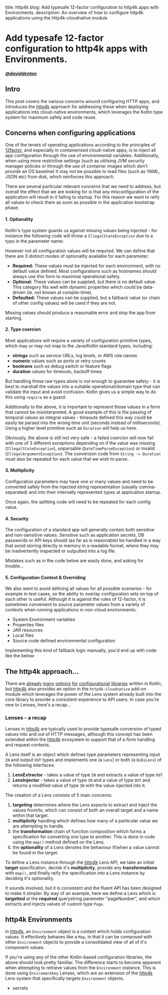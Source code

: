 title: http4k blog: Add typesafe 12-factor configuration to http4k apps with Environments.
description: An overview of how to configure http4k applications using the http4k-cloudnative module

# Add typesafe 12-factor configuration to http4k apps with Environments.

##### [@daviddenton][github] 

## Intro
This post covers the various concerns around configuring HTTP apps, and introduces the [http4k] 
approach for addressing these when deploying applications into cloud-native environments, which leverages the Kotlin type 
system for maximum safely and code reuse.

## Concerns when configuring applications
One of the tenets of operating applications according to the principles of [12factor], 
and especially in containerised cloud-native apps, is to inject all app configuration through the use of environmental 
variables. Additionally, when using more restrictive settings (such as utilising JVM security manager policies or through 
the use of container images which don't provide an OS baseline) it may not be possible to read files (such as YAML, JSON 
etc) from disk, which reinforces this approach.

There are several particular relevant concerns that we need to address, but overall the effect that we are looking for is 
that any misconfiguration of the application will result in it failing to startup. For this reason we want to reify all 
values to check them as soon as possible in the application bootstrap phase.

#### 1. Optionality
Kotlin's type system guards us against missing values being injected - for instance the following code will throw a 
`IllegalStateException` due to a typo in the parameter name:

<script src="https://gist-it.appspot.com/https://github.com/http4k/http4k/blob/master/src/docs/blog/typesafe_configuration/pre/missing.kt"></script>

However not all configuration values will be required. We can define that there are 3 distinct modes of optionality 
available for each parameter:

- **Required:** These values must be injected for each environment, with no default value defined. Most configurations such 
as hostnames should always use this form to maximise operational safety.
- **Optional:** These values can be supplied, but there is no default value. This category fits well with dynamic properties 
which could be data-driven (ie. not known at compile-time).
- **Defaulted:** These values can be supplied, but a fallback value (or chain of other config values) will be used if they 
are not.

Missing values should produce a reasonable error and stop the app from starting.

#### 2. Type coercion
Most applications will require a variety of configuration primitive types, which may or may not map to the Java/Kotlin 
standard types, including:

- **strings** such as service URLs, log levels, or AWS role names
- **numeric** values such as ports or retry counts
- **booleans** such as debug switch or feature flags
- **duration** values for timeouts, backoff times

But handling these raw types alone is not enough to guarantee safety - it is best to marshall the values into a 
suitable operational/domain type that can validate the input and avoid confusion. Kotlin gives us a simple way to do this 
using `require` as a guard:

<script src="https://gist-it.appspot.com/https://github.com/http4k/http4k/blob/master/src/docs/blog/typesafe_configuration/pre/validation.kt"></script>

Additionally to the above, it is important to represent those values in a form that cannot be misinterpreted. A good 
example of this is the passing of temporal values as integral values - timeouts defined this way could be easily be 
parsed into the wrong time unit (seconds instead of milliseconds). Using a higher level primitive such as `Duration` 
will help us here.

<script src="https://gist-it.appspot.com/https://github.com/http4k/http4k/blob/master/src/docs/blog/typesafe_configuration/pre/typesafe.kt"></script>
 
Obviously, the above is still not very safe - a failed coercion will now fail with one of 3 different exceptions depending 
on if the value was missing (`IllegalStateException`), unparsable (`DateTimeParseException`) or invalid 
(`IllegalArgumentException`). The conversion code from `String -> Duration` must also be repeated for each value that we 
wish to parse.

#### 3. Multiplicity
Configuration parameters may have one or many values and need to be converted safely from the injected string 
representation (usually comma-separated) and into their internally represented types at application startup. 

<script src="https://gist-it.appspot.com/https://github.com/http4k/http4k/blob/master/src/docs/blog/typesafe_configuration/pre/multiplicity.kt"></script>

Once again, the splitting code will need to be repeated for each config value.

#### 4. Security
The configuration of a standard app will generally contain both sensitive and non-sensitive values. Sensitive such as 
application secrets, DB passwords or API keys should (as far as is reasonable) be handled in a way that avoid storing 
directly in memory in a readable format, where they may be inadvertently inspected or outputted into a log file.

Mistakes such as in the code below are easily done, and asking for trouble...

<script src="https://gist-it.appspot.com/https://github.com/http4k/http4k/blob/master/src/docs/blog/typesafe_configuration/pre/secrets.kt"></script>

#### 5. Configuration Context & Overriding
We also want to avoid defining all values for all possible scenarios - for example in test cases, so the ability 
to overlay configuration sets on top of each other is useful. Although it is against the rules of 12-factor, it is sometimes 
convenient to source parameter values from a variety of contexts when running applications in non-cloud environments:

- System Environment variables
- Properties files
- JAR resources
- Local files
- Source code defined environmental configuration

Implementing this kind of fallback logic manually, you'd end up with code like the below: 
<script src="https://gist-it.appspot.com/https://github.com/http4k/http4k/blob/master/src/docs/blog/typesafe_configuration/pre/overriding.kt"></script>

## The http4k approach...
There are [already][properlty] [many][config4k] [options][konf] [for][cfg4k] [configurational][configur8] 
[libraries][kaconf] written in Kotlin, but [http4k] also provides an option in the `http4k-cloudnative` add-on module 
which leverages the power of the Lens system already built into the core library to provide a consistent experience to 
API users. In case you're new to Lenses, here's a recap...

### Lenses - a recap
Lenses in [http4k] are typically used to provide typesafe conversion of typed values into and out of HTTP messages, 
although this concept has been extended within the [http4k] ecosystem to support that of a form handling and request 
contexts. 

A Lens itself is an object which defines type parameters representing input `IN` and output `OUT` types and implements 
one (a `Lens`) or both (a `BiDiLens`) of the following interfaces:

1. **LensExtractor** - takes a value of type `IN` and extracts a value of type `OUT`
2. **LensInjector** - takes a value of type `IN` and a value of type `OUT` and returns a modified value of type `IN` 
with the value injected into it.

<script src="https://gist-it.appspot.com/https://github.com/http4k/http4k/blob/master/src/docs/blog/typesafe_configuration/post/lens_definition.kt"></script>

The creation of a Lens consists of 5 main concerns:

1. **targeting** determines where the Lens expects to extract and inject the values from/to, which can consist of both 
an overall target and a name within that target.
2. **multiplicity** handling which defines how many of a particular value we are attempting to handle.
3. the **transformation** chain of function composition which forms a specification for converting one type to another. 
This is done in code using the `map()` method defined on the Lens.
4. the **optionality** of a Lens denotes the behaviour if/when a value cannot be found in the target.

To define a Lens instance through the [http4k] Lens API, we take an initial **target** specification, decide it's 
**multiplicity**, provide any **transformations** with `map()`, and finally reify the specification into a Lens instance 
by deciding it's optionality.

It sounds involved, but it is consistent and the fluent API has been designed to make it simpler. By way of an example, 
here we define a Lens which is **targetted** at the **required** querystring parameter "pageNumber", and which extracts 
and injects values of custom type `Page`.

<script src="https://gist-it.appspot.com/https://github.com/http4k/http4k/blob/master/src/docs/blog/typesafe_configuration/post/lens_example.kt"></script>

## http4k Environments
in [http4k], an `Environment` object is a context which holds configuration values. It effectively behaves like a 
`Map`, in that it can be composed with other `Environment` objects to provide a consolidated view of all of it's 
component values. 

<script src="https://gist-it.appspot.com/https://github.com/http4k/http4k/blob/master/src/docs/blog/typesafe_configuration/post/overriding.kt"></script>

If you're using any of the other Kotlin-based configuration libraries, the above should look pretty familiar. The 
difference starts to become apparent when attempting to retrieve values from the `Environment` instance. This is done 
using `EnviromentKey` Lenses, which are an extension of the [http4k] Lens system that specifically targets `Environment` 
objects.

<script src="https://gist-it.appspot.com/https://github.com/http4k/http4k/blob/master/src/docs/blog/typesafe_configuration/post/typesafe.kt"></script>

- secrets
<script src="https://gist-it.appspot.com/https://github.com/http4k/http4k/blob/master/src/docs/blog/typesafe_configuration/post/secrets.kt"></script>


[github]: http://github.com/daviddenton
[12factor]: https://12factor.net/
[http4k]: https://http4k.org
[properlty]: https://github.com/ufoscout/properlty
[config4k]: https://github.com/config4k/config4k
[konf]: https://github.com/uchuhimo/konf
[cfg4k]: https://github.com/jdiazcano/cfg4k
[configur8]: https://github.com/daviddenton/configur8
[kaconf]: https://github.com/mariomac/kaconf